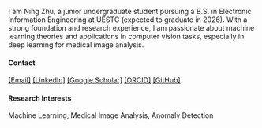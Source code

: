 I am Ning Zhu, a junior undergraduate student pursuing a B.S. in Electronic Information Engineering at UESTC (expected to graduate in 2026). With a strong foundation and research experience, I am passionate about machine learning theories and applications in computer vision tasks, especially in deep learning for medical image analysis. 

#### Contact
[\[Email\]](zhuning0519@gmail.com) 
[\[LinkedIn\]](https://www.linkedin.com/in/ning-zhu-88123b349/) 
[\[Google Scholar\]](https://scholar.google.com/citations?user=QEwSuO0AAAAJ&hl=zh-CN) 
[\[ORCID\]](https://orcid.org/0009-0002-9688-2062)
[\[GitHub\]](https://github.com/Z-yiwei)

#### Research Interests  
Machine Learning, Medical Image Analysis, Anomaly Detection